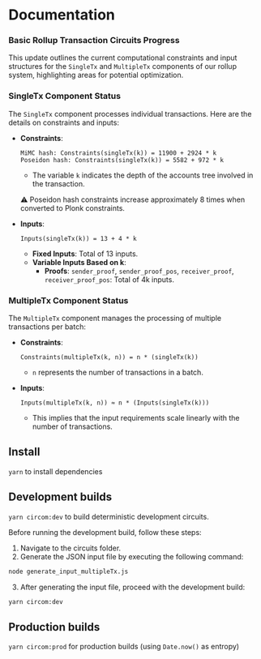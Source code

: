 # Documentation

### Basic Rollup Transaction Circuits Progress

This update outlines the current computational constraints and input structures for the `SingleTx` and `MultipleTx` components of our rollup system, highlighting areas for potential optimization.

### SingleTx Component Status

The `SingleTx` component processes individual transactions. Here are the details on constraints and inputs:

- **Constraints**:
  ~~~ 
  MiMC hash: Constraints(singleTx(k)) = 11900 + 2924 * k
  Poseidon hash: Constraints(singleTx(k)) = 5582 + 972 * k
  ~~~
    - The variable `k` indicates the depth of the accounts tree involved in the transaction.

  ⚠️ Poseidon hash constraints increase approximately 8 times when converted to Plonk constraints.
- **Inputs**:
  ~~~
  Inputs(singleTx(k)) = 13 + 4 * k
  ~~~
    - **Fixed Inputs**: Total of 13 inputs.
    - **Variable Inputs Based on k**:
      - **Proofs**: `sender_proof`, `sender_proof_pos`, `receiver_proof`, `receiver_proof_pos`: Total of 4k inputs.


### MultipleTx Component Status

The `MultipleTx` component manages the processing of multiple transactions per batch:

- **Constraints**:
  ~~~
  Constraints(multipleTx(k, n)) = n * (singleTx(k))
  ~~~
    - `n` represents the number of transactions in a batch.

- **Inputs**:
  ~~~
  Inputs(multipleTx(k, n)) ≈ n * (Inputs(singleTx(k)))
  ~~~
    - This implies that the input requirements scale linearly with the number of transactions.



## Install

`yarn` to install dependencies

## Development builds

`yarn circom:dev` to build deterministic development circuits.

Before running the development build, follow these steps:

1. Navigate to the circuits folder.
2. Generate the JSON input file by executing the following command:
~~~bash
node generate_input_multipleTx.js
~~~

3. After generating the input file, proceed with the development build:
~~~bash
yarn circom:dev
~~~

## Production builds

`yarn circom:prod` for production builds (using `Date.now()` as entropy)
